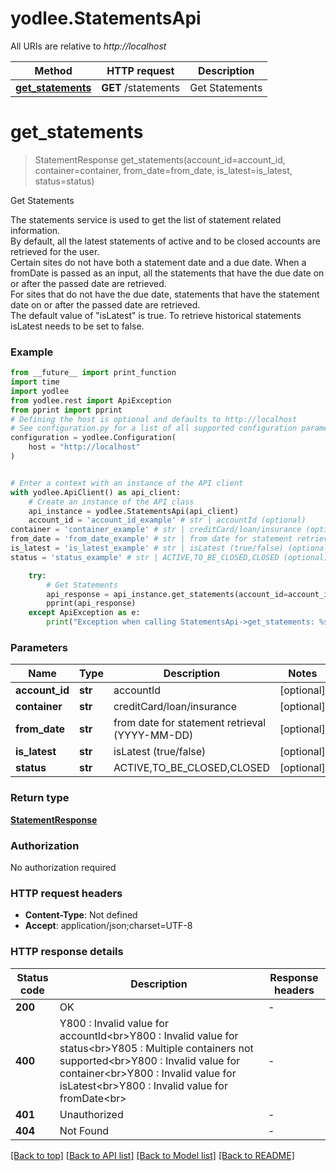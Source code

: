 # yodlee.StatementsApi

All URIs are relative to *http://localhost*

Method | HTTP request | Description
------------- | ------------- | -------------
[**get_statements**](StatementsApi.md#get_statements) | **GET** /statements | Get Statements


# **get_statements**
> StatementResponse get_statements(account_id=account_id, container=container, from_date=from_date, is_latest=is_latest, status=status)

Get Statements

The statements service is used to get the list of statement related information. <br>By default, all the latest statements of active and to be closed accounts are retrieved for the user. <br>Certain sites do not have both a statement date and a due date. When a fromDate is passed as an input, all the statements that have the due date on or after the passed date are retrieved. <br>For sites that do not have the due date, statements that have the statement date on or after the passed date are retrieved. <br>The default value of \"isLatest\" is true. To retrieve historical statements isLatest needs to be set to false.<br>

### Example

```python
from __future__ import print_function
import time
import yodlee
from yodlee.rest import ApiException
from pprint import pprint
# Defining the host is optional and defaults to http://localhost
# See configuration.py for a list of all supported configuration parameters.
configuration = yodlee.Configuration(
    host = "http://localhost"
)


# Enter a context with an instance of the API client
with yodlee.ApiClient() as api_client:
    # Create an instance of the API class
    api_instance = yodlee.StatementsApi(api_client)
    account_id = 'account_id_example' # str | accountId (optional)
container = 'container_example' # str | creditCard/loan/insurance (optional)
from_date = 'from_date_example' # str | from date for statement retrieval (YYYY-MM-DD) (optional)
is_latest = 'is_latest_example' # str | isLatest (true/false) (optional)
status = 'status_example' # str | ACTIVE,TO_BE_CLOSED,CLOSED (optional)

    try:
        # Get Statements
        api_response = api_instance.get_statements(account_id=account_id, container=container, from_date=from_date, is_latest=is_latest, status=status)
        pprint(api_response)
    except ApiException as e:
        print("Exception when calling StatementsApi->get_statements: %s\n" % e)
```

### Parameters

Name | Type | Description  | Notes
------------- | ------------- | ------------- | -------------
 **account_id** | **str**| accountId | [optional] 
 **container** | **str**| creditCard/loan/insurance | [optional] 
 **from_date** | **str**| from date for statement retrieval (YYYY-MM-DD) | [optional] 
 **is_latest** | **str**| isLatest (true/false) | [optional] 
 **status** | **str**| ACTIVE,TO_BE_CLOSED,CLOSED | [optional] 

### Return type

[**StatementResponse**](StatementResponse.md)

### Authorization

No authorization required

### HTTP request headers

 - **Content-Type**: Not defined
 - **Accept**: application/json;charset=UTF-8

### HTTP response details
| Status code | Description | Response headers |
|-------------|-------------|------------------|
**200** | OK |  -  |
**400** | Y800 : Invalid value for accountId&lt;br&gt;Y800 : Invalid value for status&lt;br&gt;Y805 : Multiple containers not supported&lt;br&gt;Y800 : Invalid value for container&lt;br&gt;Y800 : Invalid value for isLatest&lt;br&gt;Y800 : Invalid value for fromDate&lt;br&gt; |  -  |
**401** | Unauthorized |  -  |
**404** | Not Found |  -  |

[[Back to top]](#) [[Back to API list]](../README.md#documentation-for-api-endpoints) [[Back to Model list]](../README.md#documentation-for-models) [[Back to README]](../README.md)


